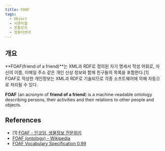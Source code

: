 ```yaml
---
title: FOAF
tags:
  - Object
  - 시맨틱웹
  - 온톨로지
  - 컴퓨터언어
---
```


## 개요
**FOAF(friend of a friend)**는 XML과 RDF로 정의된 자기 명세서 작성 어휘로, 자신의 이름, 이메일 주소 같은 개인 신상 정보와 함께 친구들의 목록을 포함한다.[1] FOAF로 작성한 개인정보는 XML과 RDF로 기술되므로 각종 소프트웨어에 의해 자동으로 처리될 수 있다.

**FOAF** (an acronym of **friend of a friend**) is a machine-readable ontology describing persons, their activities and their relations to other people and objects.

## References
- [1] [FOAF - 인코덤, 생물정보 전문위키](http://www.incodom.kr/FOAF)
- [FOAF (ontology) - Wikipedia](https://en.wikipedia.org/wiki/FOAF_(ontology))
- [FOAF Vocabulary Specification 0.99](http://xmlns.com/foaf/spec/)